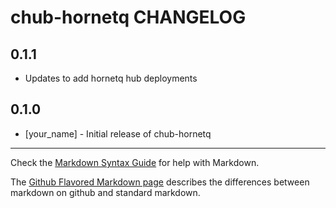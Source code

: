 chub-hornetq CHANGELOG
======================

0.1.1
-----

* Updates to add hornetq hub deployments

0.1.0
-----
- [your_name] - Initial release of chub-hornetq

- - -
Check the [Markdown Syntax Guide](http://daringfireball.net/projects/markdown/syntax) for help with Markdown.

The [Github Flavored Markdown page](http://github.github.com/github-flavored-markdown/) describes the differences between markdown on github and standard markdown.
